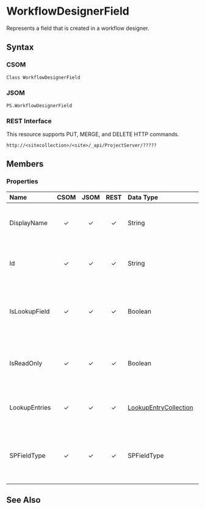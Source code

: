 [comment]: # (Name:WorkflowDesignerField)
[comment]: # (Type:Object)
[comment]: # (Status:Incomplete)
[comment]: # (GeneratedDate:2016-12-13 02:07:23Z)

# WorkflowDesignerField

Represents a field that is created in a workflow designer.



## Syntax

### CSOM

```C#
Class WorkflowDesignerField 
```
### JSOM

```
PS.WorkflowDesignerField
```
### REST Interface

This resource supports PUT, MERGE, and DELETE HTTP commands.

```
http://<sitecollection>/<site>/_api/ProjectServer/?????
```


## Members

### Properties

|**Name**|**CSOM**|**JSOM**|**REST**|**Data Type**|**Description**|
|:-----|:-----:|:-----:|:-----:|:-----|:-----|
|DisplayName|&#x2713;|&#x2713;|&#x2713;|String|Gets the workflow designer field display name|
|Id|&#x2713;|&#x2713;|&#x2713;|String|Gets the GUID of the workflow designer field.|
|IsLookupField|&#x2713;|&#x2713;|&#x2713;|Boolean|Gets a value that indicates whether the field uses a lookup table.|
|IsReadOnly|&#x2713;|&#x2713;|&#x2713;|Boolean|Gets a value that indicates whether the field is read-only.|
|LookupEntries|&#x2713;|&#x2713;|&#x2713;|[LookupEntryCollection](LookupEntryCollection.md)|Gets a collection of valid lookup table entries for the field.|
|SPFieldType|&#x2713;|&#x2713;|&#x2713;|SPFieldType|Gets the SPFieldType equivalent to the type of the Project Server field.|






## See Also
